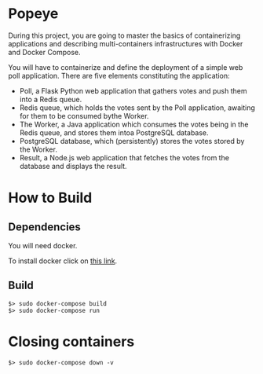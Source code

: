 # Popeye

During this project, you are going to master the basics of containerizing applications and describing multi-containers infrastructures with Docker and Docker Compose.

You will have to containerize and define the deployment of a simple web poll application. There are five elements constituting the application:

- Poll, a Flask Python web application that gathers votes and push them into a Redis queue.
- Redis queue, which holds the votes sent by the Poll application, awaiting for them to be consumed bythe Worker.
- The Worker, a Java application which consumes the votes being in the Redis queue, and stores them intoa PostgreSQL database.
- PostgreSQL database, which (persistently) stores the votes stored by the Worker.
- Result, a Node.js web application that fetches the votes from the database and displays the result.

# How to Build

## Dependencies

You will need docker.

To install docker click on [this link](https://docs.docker.com/get-docker/).

## Build

```
$> sudo docker-compose build
$> sudo docker-compose run
```

# Closing containers

```
$> sudo docker-compose down -v
```
